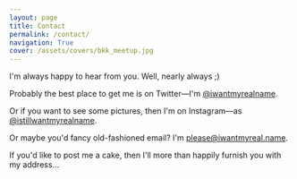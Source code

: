 ```yaml
---
layout: page
title: Contact
permalink: /contact/
navigation: True
cover: /assets/covers/bkk_meetup.jpg
---
```


I'm always happy to hear from you. Well, nearly always ;)

Probably the best place to get me is on Twitter—I'm [@iwantmyrealname](https://twitter.com/iwantmyrealname).

Or if you want to see some pictures, then I'm on Instagram—as [@istillwantmyrealname](https://instagram.com/istillwantmyrealname).

Or maybe you'd fancy old-fashioned email? I'm [please@iwantmyreal.name](mailto:please@iwantmyreal.name).

If you'd like to post me a cake, then I'll more than happily furnish you with my address...

